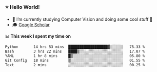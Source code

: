 ### ⭐️ Hello World!

<!--
**hologerry/hologerry** is a ✨ _special_ ✨ repository because its `README.md` (this file) appears on your GitHub profile.

Here are some ideas to get you started:

- 🔭 I’m currently working and studying on Computer Vision
- 🌱 I’m currently learning at Peking University
- 💬 Ask me about 
- 📫 How to reach me: E-mail
- 😄 Pronouns: he/his
- ⚡ Fun fact: Music is the Power
-->


- 🔭 I’m currently studying Computer Vision and doing some cool stuff 🤖
- 🎓 [Google Scholar](https://scholar.google.com/citations?user=3ykqW9wAAAAJ&hl=en)


📊 **This week I spent my time on**

<!--START_SECTION:waka-->

```txt
Python       14 hrs 53 mins  ██████████████████▓░░░░░░   75.33 %
Bash         3 hrs 22 mins   ████▒░░░░░░░░░░░░░░░░░░░░   17.07 %
YAML         1 hr 8 mins     █▒░░░░░░░░░░░░░░░░░░░░░░░   05.80 %
Git Config   18 mins         ▒░░░░░░░░░░░░░░░░░░░░░░░░   01.55 %
Text         2 mins          ░░░░░░░░░░░░░░░░░░░░░░░░░   00.25 %
```

<!--END_SECTION:waka-->
